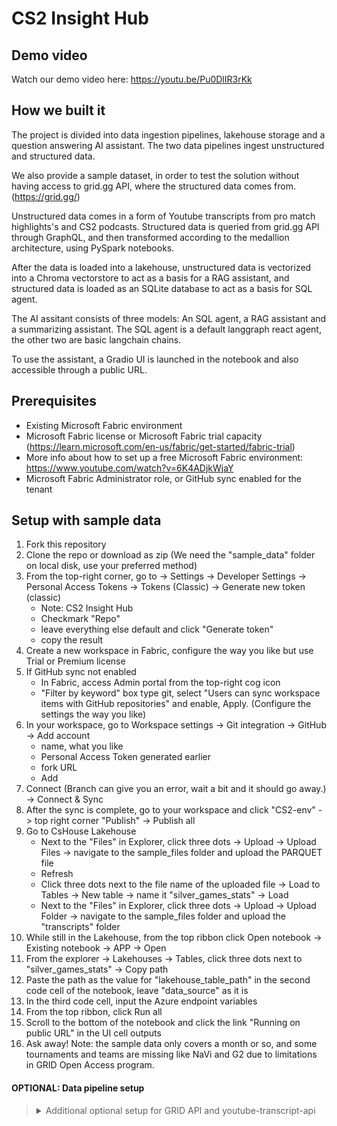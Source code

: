 # CS2 Insight Hub


## Demo video
Watch our demo video here: https://youtu.be/Pu0DlIR3rKk

## How we built it
The project is divided into data ingestion pipelines, lakehouse storage and a question answering AI assistant. The two data pipelines ingest unstructured and structured data.

We also provide a sample dataset, in order to test the solution without having access to grid.gg API, where the structured data comes from. (https://grid.gg/)

Unstructured data comes in a form of Youtube transcripts from pro match highlights's and CS2 podcasts. Structured data is queried from grid.gg API through GraphQL, and then transformed according to the medallion architecture, using PySpark notebooks.

After the data is loaded into a lakehouse, unstructured data is vectorized into a Chroma vectorstore to act as a basis for a RAG assistant, and structured data is loaded as an SQLite database to act as a basis for SQL agent.

The AI assitant consists of three models: An SQL agent, a RAG assistant and a summarizing assistant. The SQL agent is a default langgraph react agent, the other two are basic langchain chains.

To use the assistant, a Gradio UI is launched in the notebook and also accessible through a public URL.

## Prerequisites
- Existing Microsoft Fabric environment
- Microsoft Fabric license or Microsoft Fabric trial capacity (https://learn.microsoft.com/en-us/fabric/get-started/fabric-trial)
- More info about how to set up a free Microsoft Fabric environment: https://www.youtube.com/watch?v=6K4ADjkWjaY
- Microsoft Fabric Administrator role, or GitHub sync enabled for the tenant
  
## Setup with sample data
1. Fork this repository
2. Clone the repo or download as zip (We need the "sample_data" folder on local disk, use your preferred method)
3. From the top-right corner, go to -> Settings -> Developer Settings -> Personal Access Tokens -> Tokens (Classic) -> Generate new token (classic)
   - Note: CS2 Insight Hub
   - Checkmark "Repo"
   - leave everything else default and click "Generate token"
   - copy the result
4. Create a new workspace in Fabric, configure the way you like but use Trial or Premium license
5. If GitHub sync not enabled
   - In Fabric, access Admin portal from the top-right cog icon
   - "Filter by keyword" box type git, select "Users can sync workspace items with GitHub repositories" and enable, Apply. (Configure the settings the way you like)
6. In your workspace, go to Workspace settings -> Git integration -> GitHub -> Add account
   - name, what you like
   - Personal Access Token generated earlier
   - fork URL
   - Add
7. Connect (Branch can give you an error, wait a bit and it should go away.) -> Connect & Sync
8. After the sync is complete, go to your workspace and click "CS2-env" -> top right corner "Publish" -> Publish all
9. Go to CsHouse Lakehouse
   - Next to the "Files" in Explorer, click three dots -> Upload -> Upload Files -> navigate to the sample_files folder and upload the PARQUET file
   - Refresh
   - Click three dots next to the file name of the uploaded file -> Load to Tables -> New table -> name it "silver_games_stats" -> Load
   - Next to the "Files" in Explorer, click three dots -> Upload -> Upload Folder -> navigate to the sample_files folder and upload the "transcripts" folder
10. While still in the Lakehouse, from the top ribbon click Open notebook -> Existing notebook -> APP -> Open
11. From the explorer -> Lakehouses -> Tables, click three dots next to "silver_games_stats" -> Copy path
12. Paste the path as the value for "lakehouse_table_path" in the second code cell of the notebook, leave "data_source" as it is
13. In the third code cell, input the Azure endpoint variables
14. From the top ribbon, click Run all
15. Scroll to the bottom of the notebook and click the link "Running on public URL" in the UI cell outputs
16. Ask away! Note: the sample data only covers a month or so, and some tournaments and teams are missing like NaVi and G2 due to limitations in GRID Open Access program.


#### OPTIONAL: Data pipeline setup

<blockquote>
<details>
<summary>
Additional optional setup for GRID API and youtube-transcript-api
</summary>
    
### Additional prerequisites
- GRID Open Access account and a GRID API key (apply here: https://grid.gg/open-access-application-form/)
- A proxy service like Web Share or similar. Can be omitted if prepared to run a python script

### Setup
1. From sample data setup, follow the steps 1, 3, 4, 5, 6, 7, 8.
2. In the workspace, go to the "TranscriptsNotebooks" folder and open youtube-transcripts-api. Follow the instructions in the notebook.
3. In the same workspace folder, open transcripts_chroma, update the Azure OpenAI variables
4. Close the notebooks and run "transcript-pipeline" pipeline.
5. Open the "grid-pipeline", click on the Notebook "GRID_API_query"
   - go to Settings -> Base parameters
   - set the GRID_API_KEY value as the GRID Open Access key
   - set the default date value as the YYYY-MM-DD date you want to start querying the stats. 2024-01-01 runs for about 30-45 minutes.
6. Go to CsHouse, from the top ribbon click Open notebook -> Existing notebook -> APP -> Open
11. From the explorer -> Lakehouses -> Tables, click three dots next to "silver_games_stats" -> Copy path
12. Paste the path as the value for "lakehouse_table_path" in the second code cell of the notebook, set "data_source" as "pipeline"


</details>
</blockquote>


